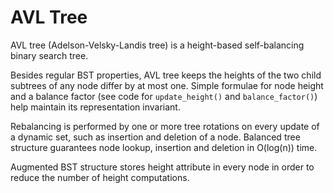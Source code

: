 # AVL Tree

AVL tree (Adelson-Velsky-Landis tree) is a height-based self-balancing binary search tree.

Besides regular BST properties, AVL tree keeps the heights of the two child subtrees of 
 any node differ by at most one. Simple formulae for node height and a balance factor 
 (see code for `update_height()` and `balance_factor()`) help maintain its representation
 invariant.

Rebalancing is performed by one or more tree rotations on every update of a dynamic set,
 such as insertion and deletion of a node. Balanced tree structure guarantees node lookup,
 insertion and deletion in O(log(n)) time.

Augmented BST structure stores height attribute in every node in order to reduce the
 number of height computations.

